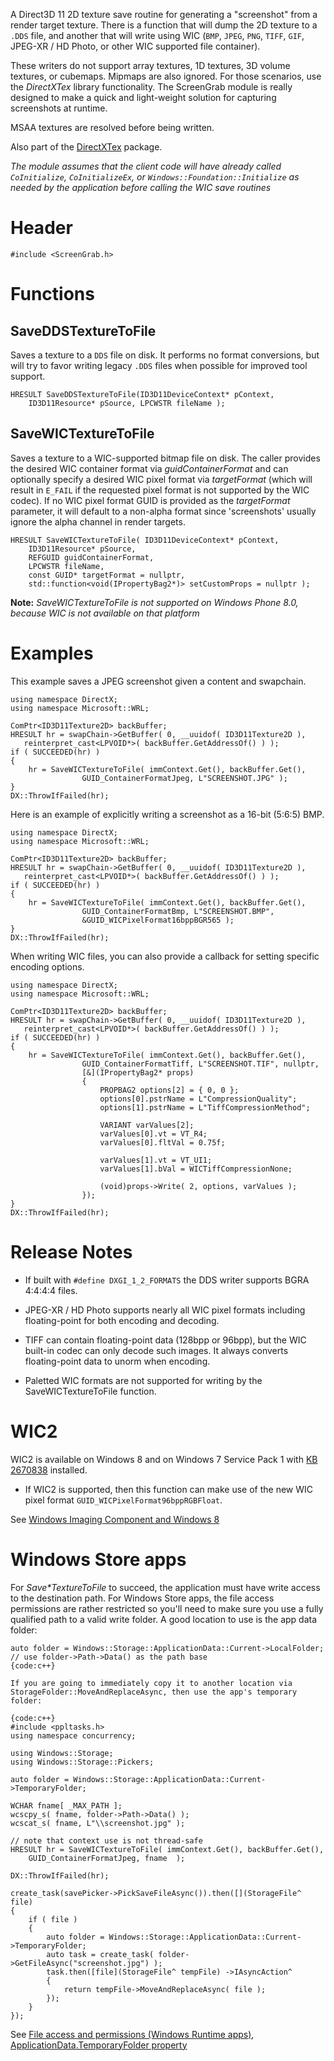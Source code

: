 A Direct3D 11 2D texture save routine for generating a "screenshot" from a render target texture. There is a function that will dump the 2D texture to a ``.DDS`` file, and another that will write using WIC (``BMP``, ``JPEG``, ``PNG``, ``TIFF``, ``GIF``, JPEG-XR / HD Photo, or other WIC supported file container).

These writers do not support array textures, 1D textures, 3D volume textures, or cubemaps. Mipmaps are also ignored. For those scenarios, use the _DirectXTex_ library functionality. The ScreenGrab module is really designed to make a quick and light-weight solution for capturing screenshots at runtime.

MSAA textures are resolved before being written.

Also part of the [DirectXTex](http://go.microsoft.com/fwlink/?LinkId=248926) package.

_The module assumes that the client code will have already called ``CoInitialize``, ``CoInitializeEx``, or ``Windows::Foundation::Initialize`` as needed by the application before calling the WIC save routines_

# Header
    #include <ScreenGrab.h>

# Functions
## SaveDDSTextureToFile
Saves a texture to a ``DDS`` file on disk. It performs no format conversions, but will try to favor writing legacy ``.DDS`` files when possible for improved tool support.

    HRESULT SaveDDSTextureToFile(ID3D11DeviceContext* pContext,
        ID3D11Resource* pSource, LPCWSTR fileName );

## SaveWICTextureToFile
Saves a texture to a WIC-supported bitmap file on disk. The caller provides the desired WIC container format via _guidContainerFormat_ and can optionally specify a desired WIC pixel format via _targetFormat_ (which will result in ``E_FAIL`` if the requested pixel format is not supported by the WIC codec). If no WIC pixel format GUID is provided as the _targetFormat_ parameter, it will default to a non-alpha format since 'screenshots' usually ignore the alpha channel in render targets.

    HRESULT SaveWICTextureToFile( ID3D11DeviceContext* pContext,
        ID3D11Resource* pSource,
        REFGUID guidContainerFormat, 
        LPCWSTR fileName,
        const GUID* targetFormat = nullptr,
        std::function<void(IPropertyBag2*)> setCustomProps = nullptr );

**Note:** _SaveWICTextureToFile is not supported on Windows Phone 8.0, because WIC is not available on that platform_

# Examples

This example saves a JPEG screenshot given a content and swapchain.

    using namespace DirectX;
    using namespace Microsoft::WRL;

    ComPtr<ID3D11Texture2D> backBuffer;
    HRESULT hr = swapChain->GetBuffer( 0, __uuidof( ID3D11Texture2D ),
       reinterpret_cast<LPVOID*>( backBuffer.GetAddressOf() ) );
    if ( SUCCEEDED(hr) )
    {
        hr = SaveWICTextureToFile( immContext.Get(), backBuffer.Get(),
                    GUID_ContainerFormatJpeg, L"SCREENSHOT.JPG" );
    }
    DX::ThrowIfFailed(hr);

Here is an example of explicitly writing a screenshot as a 16-bit (5:6:5) BMP.

    using namespace DirectX;
    using namespace Microsoft::WRL;

    ComPtr<ID3D11Texture2D> backBuffer;
    HRESULT hr = swapChain->GetBuffer( 0, __uuidof( ID3D11Texture2D ),
       reinterpret_cast<LPVOID*>( backBuffer.GetAddressOf() ) );
    if ( SUCCEEDED(hr) )
    {
        hr = SaveWICTextureToFile( immContext.Get(), backBuffer.Get(),
                    GUID_ContainerFormatBmp, L"SCREENSHOT.BMP",
                    &GUID_WICPixelFormat16bppBGR565 );
    }
    DX::ThrowIfFailed(hr);

When writing WIC files, you can also provide a callback for setting specific encoding options.

    using namespace DirectX;
    using namespace Microsoft::WRL;

    ComPtr<ID3D11Texture2D> backBuffer;
    HRESULT hr = swapChain->GetBuffer( 0, __uuidof( ID3D11Texture2D ),
       reinterpret_cast<LPVOID*>( backBuffer.GetAddressOf() ) );
    if ( SUCCEEDED(hr) )
    {
        hr = SaveWICTextureToFile( immContext.Get(), backBuffer.Get(),
                    GUID_ContainerFormatTiff, L"SCREENSHOT.TIF", nullptr,
                    [&](IPropertyBag2* props)
                    {
                        PROPBAG2 options[2] = { 0, 0 };
                        options[0].pstrName = L"CompressionQuality";
                        options[1].pstrName = L"TiffCompressionMethod";

                        VARIANT varValues[2];
                        varValues[0].vt = VT_R4;
                        varValues[0].fltVal = 0.75f;

                        varValues[1].vt = VT_UI1;
                        varValues[1].bVal = WICTiffCompressionNone;

                        (void)props->Write( 2, options, varValues ); 
                    });
    }
    DX::ThrowIfFailed(hr);

# Release Notes
* If built with ``#define DXGI_1_2_FORMATS`` the DDS writer supports BGRA 4:4:4:4 files.

* JPEG-XR / HD Photo supports nearly all WIC pixel formats including floating-point for both encoding and decoding.

* TIFF can contain floating-point data (128bpp or 96bpp), but the WIC built-in codec can only decode such images. It always converts floating-point data to unorm when encoding.

* Paletted WIC formats are not supported for writing by the SaveWICTextureToFile function.

# WIC2
WIC2 is available on Windows 8 and on Windows 7 Service Pack 1 with [KB 2670838](http://support.microsoft.com/kb/2670838) installed.

* If WIC2 is supported, then this function can make use of the new WIC pixel format ``GUID_WICPixelFormat96bppRGBFloat``.

See [Windows Imaging Component and Windows 8](http://blogs.msdn.com/b/chuckw/archive/2012/11/19/windows-imaging-component-and-windows-8.aspx)

# Windows Store apps
For _Save*TextureToFile_ to succeed, the application must have write access to the destination path. For Windows Store apps, the file access permissions are rather restricted so you'll need to make sure you use a fully qualified path to a valid write folder. A good location to use is the app data folder:

    auto folder = Windows::Storage::ApplicationData::Current->LocalFolder;
    // use folder->Path->Data() as the path base
    {code:c++}

    If you are going to immediately copy it to another location via StorageFolder::MoveAndReplaceAsync, then use the app's temporary folder:

    {code:c++}
    #include <ppltasks.h>
    using namespace concurrency;

    using Windows::Storage;
    using Windows::Storage::Pickers;

    auto folder = Windows::Storage::ApplicationData::Current->TemporaryFolder;

    WCHAR fname[ _MAX_PATH ];
    wcscpy_s( fname, folder->Path->Data() );
    wcscat_s( fname, L"\\screenshot.jpg" );

    // note that context use is not thread-safe
    HRESULT hr = SaveWICTextureToFile( immContext.Get(), backBuffer.Get(),
        GUID_ContainerFormatJpeg, fname  );

    DX::ThrowIfFailed(hr);

    create_task(savePicker->PickSaveFileAsync()).then([](StorageFile^ file)
    {
        if ( file )
        {
            auto folder = Windows::Storage::ApplicationData::Current->TemporaryFolder;
            auto task = create_task( folder->GetFileAsync("screenshot.jpg") );
            task.then([file](StorageFile^ tempFile) ->IAsyncAction^
            {
                return tempFile->MoveAndReplaceAsync( file );
            });
        }
    });

See [File access and permissions (Windows Runtime apps)](https://msdn.microsoft.com/en-us/library/windows/apps/hh967755.aspx), 
[ApplicationData.TemporaryFolder property](http://msdn.microsoft.com/en-us/library/windows/apps/xaml/windows.storage.applicationdata.temporaryfolder.aspx)
